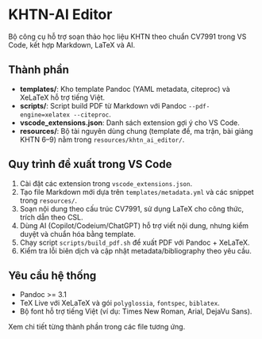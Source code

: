 # KHTN-AI Editor

Bộ công cụ hỗ trợ soạn thảo học liệu KHTN theo chuẩn CV7991 trong VS Code, kết hợp Markdown, LaTeX và AI.

## Thành phần

- **templates/**: Kho template Pandoc (YAML metadata, citeproc) và XeLaTeX hỗ trợ tiếng Việt.
- **scripts/**: Script build PDF từ Markdown với Pandoc `--pdf-engine=xelatex --citeproc`.
- **vscode_extensions.json**: Danh sách extension gợi ý cho VS Code.
- **resources/**: Bộ tài nguyên dùng chung (template đề, ma trận, bài giảng KHTN 6–9) nằm trong `resources/khtn_ai_editor/`.

## Quy trình đề xuất trong VS Code

1. Cài đặt các extension trong `vscode_extensions.json`.
2. Tạo file Markdown mới dựa trên `templates/metadata.yml` và các snippet trong `resources/`.
3. Soạn nội dung theo cấu trúc CV7991, sử dụng LaTeX cho công thức, trích dẫn theo CSL.
4. Dùng AI (Copilot/Codeium/ChatGPT) hỗ trợ viết nội dung, nhưng kiểm duyệt và chuẩn hóa bằng template.
5. Chạy script `scripts/build_pdf.sh` để xuất PDF với Pandoc + XeLaTeX.
6. Kiểm tra lỗi biên dịch và cập nhật metadata/bibliography theo yêu cầu.

## Yêu cầu hệ thống

- Pandoc >= 3.1
- TeX Live với XeLaTeX và gói `polyglossia`, `fontspec`, `biblatex`.
- Bộ font hỗ trợ tiếng Việt (ví dụ: Times New Roman, Arial, DejaVu Sans).

Xem chi tiết từng thành phần trong các file tương ứng.

